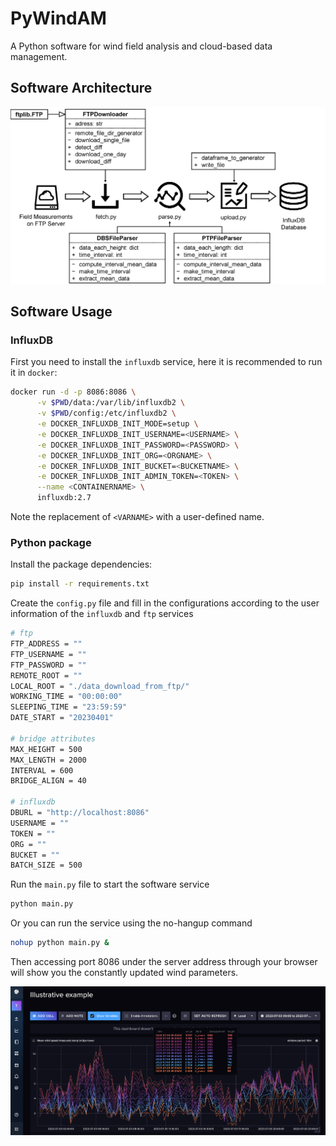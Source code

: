 # PyWindAM

A Python software for wind field analysis and cloud-based data management.

## Software Architecture

<img src="./figures/workflow.png">

## Software Usage

### InfluxDB

First you need to install the `influxdb` service, here it is recommended to run it in `docker`:
```bash
docker run -d -p 8086:8086 \
      -v $PWD/data:/var/lib/influxdb2 \
      -v $PWD/config:/etc/influxdb2 \
      -e DOCKER_INFLUXDB_INIT_MODE=setup \
      -e DOCKER_INFLUXDB_INIT_USERNAME=<USERNAME> \
      -e DOCKER_INFLUXDB_INIT_PASSWORD=<PASSWORD> \
      -e DOCKER_INFLUXDB_INIT_ORG=<ORGNAME> \
      -e DOCKER_INFLUXDB_INIT_BUCKET=<BUCKETNAME> \
      -e DOCKER_INFLUXDB_INIT_ADMIN_TOKEN=<TOKEN> \
      --name <CONTAINERNAME> \
      influxdb:2.7
```
Note the replacement of `<VARNAME>` with a user-defined name.

### Python package

Install the package dependencies:
```bash
pip install -r requirements.txt
```

Create the `config.py` file and fill in the configurations according to the user information of the `influxdb` and `ftp` services
```bash
# ftp
FTP_ADDRESS = ""
FTP_USERNAME = ""
FTP_PASSWORD = ""
REMOTE_ROOT = ""
LOCAL_ROOT = "./data_download_from_ftp/"
WORKING_TIME = "00:00:00"
SLEEPING_TIME = "23:59:59"
DATE_START = "20230401"

# bridge attributes
MAX_HEIGHT = 500
MAX_LENGTH = 2000
INTERVAL = 600
BRIDGE_ALIGN = 40

# influxdb
DBURL = "http://localhost:8086"
USERNAME = ""
TOKEN = ""
ORG = ""
BUCKET = ""
BATCH_SIZE = 500
```

Run the `main.py` file to start the software service
```bash
python main.py
```
Or you can run the service using the no-hangup command
```bash
nohup python main.py &
```
Then accessing port 8086 under the server address through your browser will show you the constantly updated wind parameters.

<img src="./figures/DBS-eg.png">